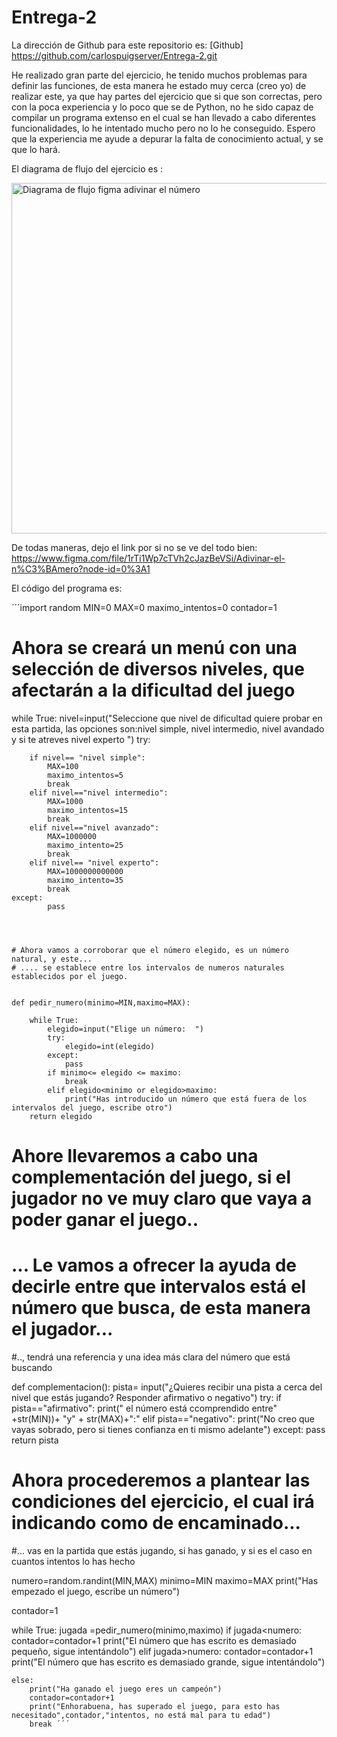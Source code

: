 # Entrega-2

La dirección de Github para este repositorio es:  [Github] https://github.com/carlospuigserver/Entrega-2.git

He realizado gran parte del ejercicio, he tenido muchos problemas para definir las funciones, de esta manera he estado muy cerca (creo yo) de realizar este, ya que hay partes del ejercicio que si que son correctas, pero con la poca experiencia y lo poco que se de Python, no he sido capaz de compilar un programa extenso en el cual se han llevado a cabo diferentes funcionalidades, lo he intentado mucho pero no lo he conseguido. Espero que la experiencia me ayude a depurar la falta de conocimiento actual, y se que lo hará.

El diagrama de flujo del ejercicio es : 




<img width="561" alt="Diagrama de flujo figma adivinar el número" src="https://user-images.githubusercontent.com/91721643/141659325-2ae5b990-f326-4c51-b230-b5ee14e13908.png">



De todas maneras, dejo el link por si no se ve del todo bien: https://www.figma.com/file/1rTi1Wp7cTVh2cJazBeVSi/Adivinar-el-n%C3%BAmero?node-id=0%3A1







El código del programa es:


´´´import random
MIN=0
MAX=0
maximo_intentos=0
contador=1
# Ahora se creará un menú con una selección de diversos niveles, que afectarán a la dificultad del juego

while True:
    nivel=input("Seleccione que nivel de dificultad quiere probar en esta partida, las opciones son:nivel simple, nivel intermedio, nivel avandado y si te atreves nivel experto   ")
    try:
    
        if nivel== "nivel simple":
            MAX=100
            maximo_intentos=5
            break
        elif nivel=="nivel intermedio":
            MAX=1000
            maximo_intentos=15
            break
        elif nivel=="nivel avanzado":
            MAX=1000000
            maximo_intento=25
            break
        elif nivel== "nivel experto":
            MAX=1000000000000
            maximo_intento=35
            break
    except:
            pass




    # Ahora vamos a corroborar que el número elegido, es un número natural, y este...
    # .... se establece entre los intervalos de numeros naturales establecidos por el juego.  

    
    def pedir_numero(minimo=MIN,maximo=MAX):
       
        while True:
            elegido=input("Elige un número:  ")  
            try:
                elegido=int(elegido)
            except:
                pass
            if minimo<= elegido <= maximo:
                break
            elif elegido<minimo or elegido>maximo:
                print("Has introducido un número que está fuera de los intervalos del juego, escribe otro")
        return elegido        
            
                
    
               
                


# Ahore llevaremos a cabo una complementación del juego, si el jugador no ve muy claro que vaya a poder ganar el juego..
# ... Le vamos a ofrecer la ayuda de decirle entre que intervalos está el número que busca, de esta manera el jugador...
#.., tendrá una referencia y una idea más clara del número que está buscando


def complementacion():
    pista= input("¿Quieres recibir una pista a cerca del nivel que estás jugando?  Responder afirmativo o negativo")
    try:
        if pista=="afirmativo":
            print(" el número está ccomprendido entre" +str(MIN))+ "y" + str(MAX)+":"
        elif pista=="negativo":
            print("No creo que vayas sobrado, pero si tienes confianza en ti mismo adelante")
    except:
        pass
    return pista



# Ahora procederemos a plantear las condiciones del ejercicio, el cual irá indicando como de encaminado...
#... vas en la partida que estás jugando, si has ganado, y si es el caso en cuantos intentos lo has hecho



numero=random.randint(MIN,MAX)
minimo=MIN
maximo=MAX
print("Has empezado el juego, escribe un número")

contador=1

while True:
    jugada =pedir_numero(minimo,maximo)
    if jugada<numero:
        contador=contador+1
        print("El número que has escrito es demasiado pequeño, sigue intentándolo")
    elif jugada>numero:
        contador=contador+1
        print("El número que has escrito es demasiado grande, sigue intentándolo")

    else:
        print("Ha ganado el juego eres un campeón")
        contador=contador+1
        print("Enhorabuena, has superado el juego, para esto has necesitado",contador,"intentos, no está mal para tu edad")
        break ´´´








